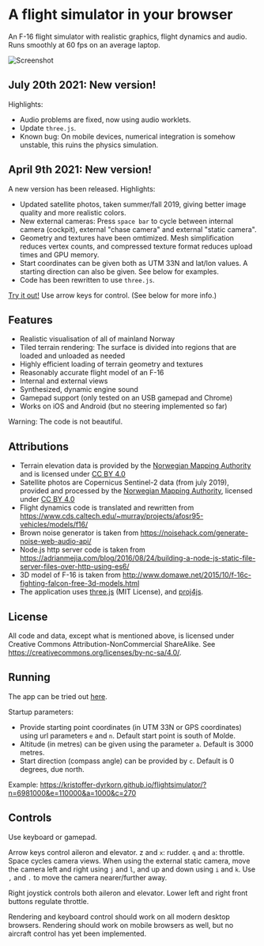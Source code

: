 # A flight simulator in your browser

An F-16 flight simulator with realistic graphics, flight dynamics and audio. Runs smoothly at 60 fps on an average laptop.

![Screenshot](https://github.com/kristoffer-dyrkorn/flightsimulator/blob/master/screenshots/flight.jpg)

## July 20th 2021: New version!

Highlights:

- Audio problems are fixed, now using audio worklets.
- Update `three.js`.
- Known bug: On mobile devices, numerical integration is somehow unstable, this ruins the physics simulation.

## April 9th 2021: New version!

A new version has been released. Highlights:

- Updated satellite photos, taken summer/fall 2019, giving better image quality and more realistic colors.
- New external cameras: Press `space bar` to cycle between internal camera (cockpit), external "chase camera" and external "static camera".
- Geometry and textures have been omtimized. Mesh simplification reduces vertex counts, and compressed texture format reduces upload times and GPU memory.
- Start coordinates can be given both as UTM 33N and lat/lon values. A starting direction can also be given. See below for examples.
- Code has been rewritten to use `three.js`.

[Try it out!](https://kristoffer-dyrkorn.github.io/flightsimulator/) Use arrow keys for control. (See below for more info.)

## Features

- Realistic visualisation of all of mainland Norway
- Tiled terrain rendering: The surface is divided into regions that are loaded and unloaded as needed
- Highly efficient loading of terrain geometry and textures
- Reasonably accurate flight model of an F-16
- Internal and external views
- Synthesized, dynamic engine sound
- Gamepad support (only tested on an USB gamepad and Chrome)
- Works on iOS and Android (but no steering implemented so far)

Warning: The code is not beautiful.

## Attributions

- Terrain elevation data is provided by the [Norwegian Mapping Authority](https://www.kartverket.no) and is licensed under [CC BY 4.0](https://creativecommons.org/licenses/by/4.0/)
- Satellite photos are Copernicus Sentinel-2 data (from july 2019), provided and processed by the [Norwegian Mapping Authority](https://www.kartverket.no), licensed under [CC BY 4.0](https://creativecommons.org/licenses/by/4.0/)
- Flight dynamics code is translated and rewritten from https://www.cds.caltech.edu/~murray/projects/afosr95-vehicles/models/f16/
- Brown noise generator is taken from https://noisehack.com/generate-noise-web-audio-api/
- Node.js http server code is taken from https://adrianmejia.com/blog/2016/08/24/building-a-node-js-static-file-server-files-over-http-using-es6/
- 3D model of F-16 is taken from http://www.domawe.net/2015/10/f-16c-fighting-falcon-free-3d-models.html
- The application uses [three.js](https://threejs.org/) (MIT License), and [proj4js](https://github.com/proj4js/proj4js).

## License

All code and data, except what is mentioned above, is licensed under Creative Commons Attribution-NonCommercial ShareAlike. See https://creativecommons.org/licenses/by-nc-sa/4.0/.

## Running

The app can be tried out [here](https://kristoffer-dyrkorn.github.io/flightsimulator/).

Startup parameters:

- Provide starting point coordinates (in UTM 33N or GPS coordinates) using url parameters `e` and `n`. Default start point is south of Molde.
- Altitude (in metres) can be given using the parameter `a`. Default is 3000 metres.
- Start direction (compass angle) can be provided by `c`. Default is 0 degrees, due north.

Example: https://kristoffer-dyrkorn.github.io/flightsimulator/?n=6981000&e=110000&a=1000&c=270

## Controls

Use keyboard or gamepad.

Arrow keys control aileron and elevator. z and `x`: rudder. `q` and `a`: throttle. Space cycles camera views. When using the external static camera, move the camera left and right using `j` and `l`, and up and down using `i` and `k`. Use `,` and `.` to move the camera nearer/further away.

Right joystick controls both aileron and elevator. Lower left and right front buttons regulate throttle.

Rendering and keyboard control should work on all modern desktop browsers. Rendering should work on mobile browsers as well, but no aircraft control has yet been implemented.
